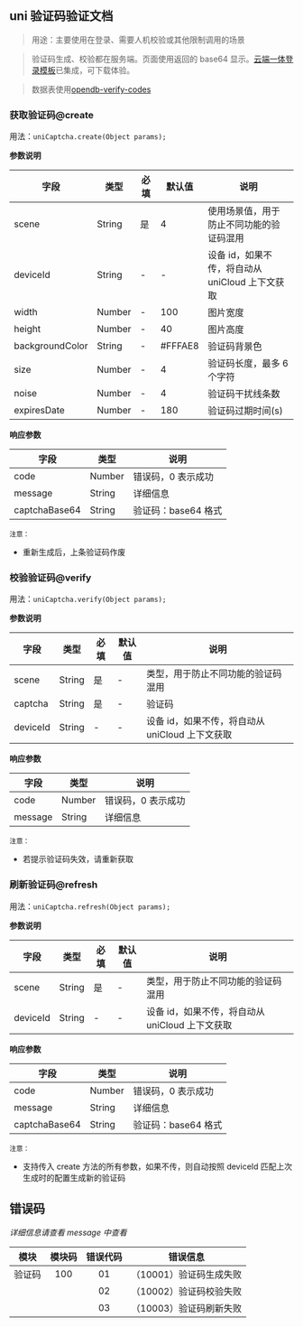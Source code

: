 ## uni 验证码验证文档

> 用途：主要使用在登录、需要人机校验或其他限制调用的场景

> 验证码生成、校验都在服务端。页面使用返回的 base64 显示。[云端一体登录模板](https://ext.dcloud.net.cn/plugin?id=13)已集成，可下载体验。

> 数据表使用[opendb-verify-codes](https://gitee.com/dcloud/opendb/blob/master/collection/opendb-verify-codes/collection.json)

### 获取验证码@create

用法：`uniCaptcha.create(Object params);`

**参数说明**

| 字段            | 类型   | 必填 | 默认值  | 说明                                            |
| --------------- | ------ | ---- | ------- | ----------------------------------------------- |
| scene           | String | 是   | 4       | 使用场景值，用于防止不同功能的验证码混用        |
| deviceId        | String | -    | -       | 设备 id，如果不传，将自动从 uniCloud 上下文获取 |
| width           | Number | -    | 100     | 图片宽度                                        |
| height          | Number | -    | 40      | 图片高度                                        |
| backgroundColor | String | -    | #FFFAE8 | 验证码背景色                                    |
| size            | Number | -    | 4       | 验证码长度，最多 6 个字符                       |
| noise           | Number | -    | 4       | 验证码干扰线条数                                |
| expiresDate     | Number | -    | 180     | 验证码过期时间(s)                               |

**响应参数**

| 字段          | 类型   | 说明                |
| ------------- | ------ | ------------------- |
| code          | Number | 错误码，0 表示成功  |
| message       | String | 详细信息            |
| captchaBase64 | String | 验证码：base64 格式 |

`注意：`

- 重新生成后，上条验证码作废

### 校验验证码@verify

用法：`uniCaptcha.verify(Object params);`

**参数说明**

| 字段     | 类型   | 必填 | 默认值 | 说明                                            |
| -------- | ------ | ---- | ------ | ----------------------------------------------- |
| scene    | String | 是   | -      | 类型，用于防止不同功能的验证码混用              |
| captcha  | String | 是   | -      | 验证码                                          |
| deviceId | String | -    | -      | 设备 id，如果不传，将自动从 uniCloud 上下文获取 |

**响应参数**

| 字段    | 类型   | 说明               |
| ------- | ------ | ------------------ |
| code    | Number | 错误码，0 表示成功 |
| message | String | 详细信息           |

`注意：`

- 若提示验证码失效，请重新获取

### 刷新验证码@refresh

用法：`uniCaptcha.refresh(Object params);`

**参数说明**

| 字段     | 类型   | 必填 | 默认值 | 说明                                            |
| -------- | ------ | ---- | ------ | ----------------------------------------------- |
| scene    | String | 是   | -      | 类型，用于防止不同功能的验证码混用              |
| deviceId | String | -    | -      | 设备 id，如果不传，将自动从 uniCloud 上下文获取 |

**响应参数**

| 字段          | 类型   | 说明                |
| ------------- | ------ | ------------------- |
| code          | Number | 错误码，0 表示成功  |
| message       | String | 详细信息            |
| captchaBase64 | String | 验证码：base64 格式 |

`注意：`

- 支持传入 create 方法的所有参数，如果不传，则自动按照 deviceId 匹配上次生成时的配置生成新的验证码

## 错误码

_详细信息请查看 message 中查看_

|  模块  | 模块码 | 错误代码 |        错误信息         |
| :----: | :----: | :------: | :---------------------: |
| 验证码 |  100   |    01    | （10001）验证码生成失败 |
|        |        |    02    | （10002）验证码校验失败 |
|        |        |    03    | （10003）验证码刷新失败 |

